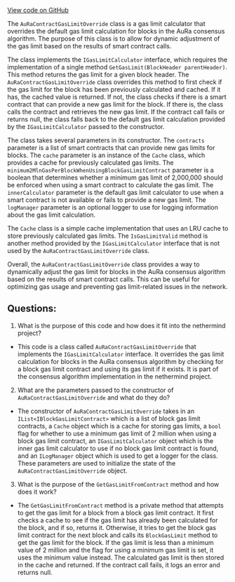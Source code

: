 [View code on GitHub](https://github.com/nethermindeth/nethermind/Nethermind.Consensus.AuRa/AuRaContractGasLimitOverride.cs)

The `AuRaContractGasLimitOverride` class is a gas limit calculator that overrides the default gas limit calculation for blocks in the AuRa consensus algorithm. The purpose of this class is to allow for dynamic adjustment of the gas limit based on the results of smart contract calls. 

The class implements the `IGasLimitCalculator` interface, which requires the implementation of a single method `GetGasLimit(BlockHeader parentHeader)`. This method returns the gas limit for a given block header. The `AuRaContractGasLimitOverride` class overrides this method to first check if the gas limit for the block has been previously calculated and cached. If it has, the cached value is returned. If not, the class checks if there is a smart contract that can provide a new gas limit for the block. If there is, the class calls the contract and retrieves the new gas limit. If the contract call fails or returns null, the class falls back to the default gas limit calculation provided by the `IGasLimitCalculator` passed to the constructor.

The class takes several parameters in its constructor. The `contracts` parameter is a list of smart contracts that can provide new gas limits for blocks. The `cache` parameter is an instance of the `Cache` class, which provides a cache for previously calculated gas limits. The `minimum2MlnGasPerBlockWhenUsingBlockGasLimitContract` parameter is a boolean that determines whether a minimum gas limit of 2,000,000 should be enforced when using a smart contract to calculate the gas limit. The `innerCalculator` parameter is the default gas limit calculator to use when a smart contract is not available or fails to provide a new gas limit. The `logManager` parameter is an optional logger to use for logging information about the gas limit calculation.

The `Cache` class is a simple cache implementation that uses an LRU cache to store previously calculated gas limits. The `IsGasLimitValid` method is another method provided by the `IGasLimitCalculator` interface that is not used by the `AuRaContractGasLimitOverride` class.

Overall, the `AuRaContractGasLimitOverride` class provides a way to dynamically adjust the gas limit for blocks in the AuRa consensus algorithm based on the results of smart contract calls. This can be useful for optimizing gas usage and preventing gas limit-related issues in the network.
## Questions: 
 1. What is the purpose of this code and how does it fit into the nethermind project?
- This code is a class called `AuRaContractGasLimitOverride` that implements the `IGasLimitCalculator` interface. It overrides the gas limit calculation for blocks in the AuRa consensus algorithm by checking for a block gas limit contract and using its gas limit if it exists. It is part of the consensus algorithm implementation in the nethermind project.

2. What are the parameters passed to the constructor of `AuRaContractGasLimitOverride` and what do they do?
- The constructor of `AuRaContractGasLimitOverride` takes in an `IList<IBlockGasLimitContract>` which is a list of block gas limit contracts, a `Cache` object which is a cache for storing gas limits, a `bool` flag for whether to use a minimum gas limit of 2 million when using a block gas limit contract, an `IGasLimitCalculator` object which is the inner gas limit calculator to use if no block gas limit contract is found, and an `ILogManager` object which is used to get a logger for the class. These parameters are used to initialize the state of the `AuRaContractGasLimitOverride` object.

3. What is the purpose of the `GetGasLimitFromContract` method and how does it work?
- The `GetGasLimitFromContract` method is a private method that attempts to get the gas limit for a block from a block gas limit contract. It first checks a cache to see if the gas limit has already been calculated for the block, and if so, returns it. Otherwise, it tries to get the block gas limit contract for the next block and calls its `BlockGasLimit` method to get the gas limit for the block. If the gas limit is less than a minimum value of 2 million and the flag for using a minimum gas limit is set, it uses the minimum value instead. The calculated gas limit is then stored in the cache and returned. If the contract call fails, it logs an error and returns null.